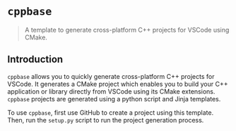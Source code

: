 # `cppbase`

> A template to generate cross-platform C++ projects for VSCode using CMake.

## Introduction

`cppbase` allows you to quickly generate cross-platform C++ projects for VSCode.
It generates a CMake project which enables you to build your C++ application or
library directly from VSCode using its CMake extensions. `cppbase` projects are
generated using a python script and Jinja templates.

To use `cppbase`, first use GitHub to create a project using this template.
Then, run the `setup.py` script to run the project generation process.
